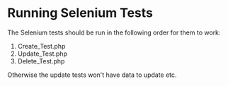 # Running Selenium Tests

The Selenium tests should be run in the following order for them to work: 

1. Create_Test.php
2. Update_Test.php
3. Delete_Test.php

Otherwise the update tests won't have data to update etc. 